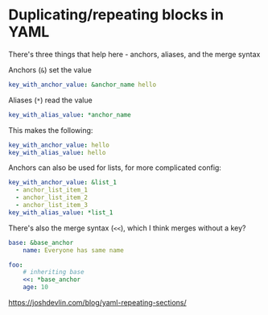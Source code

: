 # Duplicating/repeating blocks in YAML

There's three things that help here - anchors, aliases, and the merge syntax

Anchors (`&`) set the value
```yaml
key_with_anchor_value: &anchor_name hello
```

Aliases (`*`) read the value
```yaml
key_with_alias_value: *anchor_name
```

This makes the following:
```yaml
key_with_anchor_value: hello
key_with_alias_value: hello
```

Anchors can also be used for lists, for more complicated config:
```yaml
key_with_anchor_value: &list_1
  - anchor_list_item_1
  - anchor_list_item_2
  - anchor_list_item_3
key_with_alias_value: *list_1
```

There's also the merge syntax (`<<`), which I think merges without a key?
```yaml
base: &base_anchor
    name: Everyone has same name

foo:
    # inheriting base
    <<: *base_anchor
    age: 10
```

https://joshdevlin.com/blog/yaml-repeating-sections/